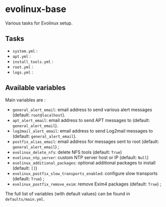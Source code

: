 # evolinux-base

Various tasks for Evolinux setup.

## Tasks

* `system.yml` :
* `apt.yml` :
* `install_tools.yml` :
* `root.yml` :
* `logs.yml` :

## Available variables

Main variables are :

* `general_alert_email`: email address to send various alert messages (default: `root@localhost`).
* `apt_alert_email`: email address to send APT messages to (default: `general_alert_email`).
* `log2mail_alert_email`: email address to send Log2mail messages to (default: `general_alert_email`).
* `postfix_alias_email`: email address for messages sent to root (default: `general_alert_email`) ;
* `evolinux_delete_nfs`: delete NFS tools (default: `True`)
* `evolinux_ntp_server`: custom NTP server host or IP (default: `Null`)
* `evolinux_additional_packages`: optional additional packages to install (default: `[]`)
* `evolinux_postfix_slow_transports_enabled`: configure slow transports (default: `True`) ;
* `evolinux_postfix_remove_exim`: remove Exim4 packages (default: `True`) ;

The full list of variables (with default values) can be found in `defaults/main.yml`.

